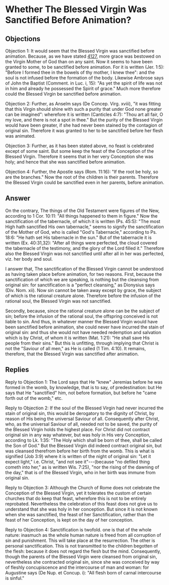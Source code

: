 # Whether The Blessed Virgin Was Sanctified Before Animation?

## Objections

Objection 1: It would seem that the Blessed Virgin was sanctified before animation. Because, as we have stated [4127](A[1]), more grace was bestowed on the Virgin Mother of God than on any saint. Now it seems to have been granted to some, to be sanctified before animation. For it is written (Jer. 1:5): "Before I formed thee in the bowels of thy mother, I knew thee": and the soul is not infused before the formation of the body. Likewise Ambrose says of John the Baptist (Comment. in Luc. i, 15): "As yet the spirit of life was not in him and already he possessed the Spirit of grace." Much more therefore could the Blessed Virgin be sanctified before animation.

Objection 2: Further, as Anselm says (De Concep. Virg. xviii), "it was fitting that this Virgin should shine with such a purity that under God none greater can be imagined": wherefore it is written (Canticles 4:7): "Thou art all fair, O my love, and there is not a spot in thee." But the purity of the Blessed Virgin would have been greater, if she had never been stained by the contagion of original sin. Therefore it was granted to her to be sanctified before her flesh was animated.

Objection 3: Further, as it has been stated above, no feast is celebrated except of some saint. But some keep the feast of the Conception of the Blessed Virgin. Therefore it seems that in her very Conception she was holy; and hence that she was sanctified before animation.

Objection 4: Further, the Apostle says (Rom. 11:16): "If the root be holy, so are the branches." Now the root of the children is their parents. Therefore the Blessed Virgin could be sanctified even in her parents, before animation.

## Answer

On the contrary, The things of the Old Testament were figures of the New, according to 1 Cor. 10:11: "All things happened to them in figure." Now the sanctification of the tabernacle, of which it is written (Ps. 45:5): "The most High hath sanctified His own tabernacle," seems to signify the sanctification of the Mother of God, who is called "God's Tabernacle," according to Ps. 18:6: "He hath set His tabernacle in the sun." But of the tabernacle it is written (Ex. 40:31,32): "After all things were perfected, the cloud covered the tabernacle of the testimony, and the glory of the Lord filled it." Therefore also the Blessed Virgin was not sanctified until after all in her was perfected, viz. her body and soul.

I answer that, The sanctification of the Blessed Virgin cannot be understood as having taken place before animation, for two reasons. First, because the sanctification of which we are speaking, is nothing but the cleansing from original sin: for sanctification is a "perfect cleansing," as Dionysius says (Div. Nom. xii). Now sin cannot be taken away except by grace, the subject of which is the rational creature alone. Therefore before the infusion of the rational soul, the Blessed Virgin was not sanctified.

Secondly, because, since the rational creature alone can be the subject of sin; before the infusion of the rational soul, the offspring conceived is not liable to sin. And thus, in whatever manner the Blessed Virgin would have been sanctified before animation, she could never have incurred the stain of original sin: and thus she would not have needed redemption and salvation which is by Christ, of whom it is written (Mat. 1:21): "He shall save His people from their sins." But this is unfitting, through implying that Christ is not the "Saviour of all men," as He is called (1 Tim. 4:10). It remains, therefore, that the Blessed Virgin was sanctified after animation.

## Replies

Reply to Objection 1: The Lord says that He "knew" Jeremias before he was formed in the womb, by knowledge, that is to say, of predestination: but He says that He "sanctified" him, not before formation, but before he "came forth out of the womb," etc.

Reply to Objection 2: If the soul of the Blessed Virgin had never incurred the stain of original sin, this would be derogatory to the dignity of Christ, by reason of His being the universal Saviour of all. Consequently after Christ, who, as the universal Saviour of all, needed not to be saved, the purity of the Blessed Virgin holds the highest place. For Christ did not contract original sin in any way whatever, but was holy in His very Conception, according to Lk. 1:35: "The Holy which shall be born of thee, shall be called the Son of God." But the Blessed Virgin did indeed contract original sin, but was cleansed therefrom before her birth from the womb. This is what is signified (Job 3:9) where it is written of the night of original sin: "Let it expect light," i.e. Christ, "and not see it"---(because "no defiled thing cometh into her," as is written Wis. 7:25), "nor the rising of the dawning of the day," that is of the Blessed Virgin, who in her birth was immune from original sin.

Reply to Objection 3: Although the Church of Rome does not celebrate the Conception of the Blessed Virgin, yet it tolerates the custom of certain churches that do keep that feast, wherefore this is not to be entirely reprobated. Nevertheless the celebration of this feast does not give us to understand that she was holy in her conception. But since it is not known when she was sanctified, the feast of her Sanctification, rather than the feast of her Conception, is kept on the day of her conception.

Reply to Objection 4: Sanctification is twofold. one is that of the whole nature: inasmuch as the whole human nature is freed from all corruption of sin and punishment. This will take place at the resurrection. The other is personal sanctification. This is not transmitted to the children begotten of the flesh: because it does not regard the flesh but the mind. Consequently, though the parents of the Blessed Virgin were cleansed from original sin, nevertheless she contracted original sin, since she was conceived by way of fleshly concupiscence and the intercourse of man and woman: for Augustine says (De Nup. et Concup. i): "All flesh born of carnal intercourse is sinful."